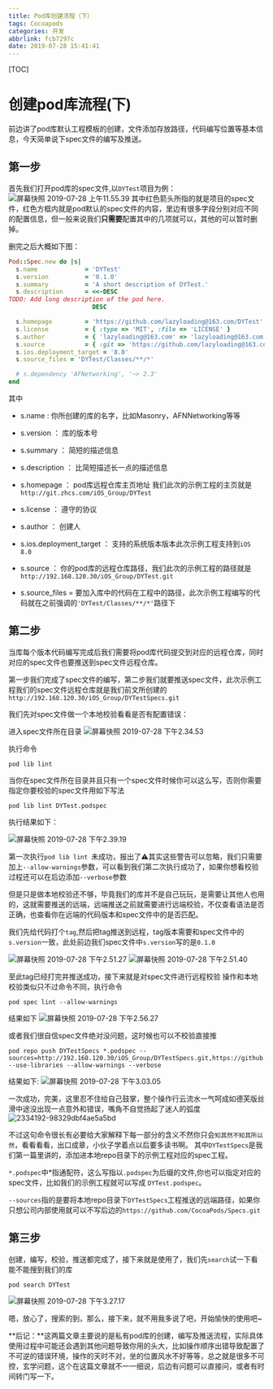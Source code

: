 ```yaml
---
title: Pod库创建流程（下）
tags: Cocoapods
categories: 开发
abbrlink: fcb7297c
date: 2019-07-28 15:41:41
---
```

<meta name="referrer" content="no-referrer" />
 [TOC]
 
# 创建pod库流程(下)
前边讲了pod库默认工程模板的创建，文件添加存放路径，代码编写位置等基本信息，今天简单说下spec文件的编写及推送。

## 第一步
首先我们打开pod库的spec文件,以`DYTest`项目为例：
![屏幕快照 2019-07-28 上午11.55.39](media/15642856190114/%E5%B1%8F%E5%B9%95%E5%BF%AB%E7%85%A7%202019-07-28%20%E4%B8%8A%E5%8D%8811.55.39.png)
其中红色箭头所指的就是项目的spec文件，红色方框内就是pod默认的spec文件的内容，里边有很多字段分别对应不同的配置信息，但一般来说我们**只需要**配置其中的几项就可以，其他的可以暂时删掉。

删完之后大概如下图：

```ruby
Pod::Spec.new do |s|
  s.name             = 'DYTest'
  s.version          = '0.1.0'
  s.summary          = 'A short description of DYTest.'
  s.description      = <<-DESC
TODO: Add long description of the pod here.
                       DESC

  s.homepage         = 'https://github.com/lazyloading@163.com/DYTest'
  s.license          = { :type => 'MIT', :file => 'LICENSE' }
  s.author           = { 'lazyloading@163.com' => 'lazyloading@163.com' }
  s.source           = { :git => 'https://github.com/lazyloading@163.com/DYTest.git', :tag => s.version.to_s }
  s.ios.deployment_target = '8.0'
  s.source_files = 'DYTest/Classes/**/*'

  # s.dependency 'AFNetworking', '~> 2.3'
end

```
其中
- s.name : 你所创建的库的名字，比如Masonry，AFNNetworking等等

- s.version ： 库的版本号
- s.summary ： 简短的描述信息
- s.description ： 比简短描述长一点的描述信息
- s.homepage ： pod库远程仓库主页地址 我们此次的示例工程的主页就是 `http://git.zhcs.com/iOS_Group/DYTest` 
- s.license ： 遵守的协议
- s.author ： 创建人
- s.ios.deployment_target ： 支持的系统版本版本此次示例工程支持到`iOS 8.0`
- s.source ： 你的pod库的远程仓库路径，我们此次的示例工程的路径就是`http://192.168.120.30/iOS_Group/DYTest.git`
- s.source_files = 要加入库中的代码在工程中的路径，此次示例工程编写的代码就在之前强调的`'DYTest/Classes/**/*'`路径下

## 第二步

当库每个版本代码编写完成后我们需要将pod库代码提交到对应的远程仓库，同时对应的spec文件也要推送到spec文件远程仓库。

第一步我们完成了spec文件的编写，第二步我们就要推送spec文件，此次示例工程我们的spec文件远程仓库就是我们前文所创建的`http://192.168.120.30/iOS_Group/DYTestSpecs.git`

我们先对spec文件做一个本地校验看看是否有配置错误：

进入spec文件所在目录
![屏幕快照 2019-07-28 下午2.34.53](media/15642856190114/%E5%B1%8F%E5%B9%95%E5%BF%AB%E7%85%A7%202019-07-28%20%E4%B8%8B%E5%8D%882.34.53.png)

执行命令
```
pod lib lint 
```
当你在spec文件所在目录并且只有一个spec文件时候你可以这么写，否则你需要指定你要校验的spec文件用如下写法
```
pod lib lint DYTest.podspec
```
执行结果如下：

![屏幕快照 2019-07-28 下午2.39.19](media/15642856190114/%E5%B1%8F%E5%B9%95%E5%BF%AB%E7%85%A7%202019-07-28%20%E4%B8%8B%E5%8D%882.39.19.png)

第一次执行`pod lib lint `未成功，报出了⚠️其实这些警告可以忽略，我们只需要加上`--allow-warnings`参数，可以看到我们第二次执行成功了，如果你想看校验过程还可以在后边添加`--verbose`参数

但是只是做本地校验还不够，毕竟我们的库并不是自己玩玩，是需要让其他人也用的，这就需要推送的远端，远端推送之前就需要进行远端校验，不仅查看语法是否正确，也查看你在远端的代码版本和spec文件中的是否匹配。

我们先给代码打个`tag`,然后把tag推送到远程，tag版本需要和spec文件中的`s.version`一致，此处前边我们spec文件中`s.version`写的是`0.1.0`

![屏幕快照 2019-07-28 下午2.51.27](media/15642856190114/%E5%B1%8F%E5%B9%95%E5%BF%AB%E7%85%A7%202019-07-28%20%E4%B8%8B%E5%8D%882.51.27.png)
![屏幕快照 2019-07-28 下午2.51.40](media/15642856190114/%E5%B1%8F%E5%B9%95%E5%BF%AB%E7%85%A7%202019-07-28%20%E4%B8%8B%E5%8D%882.51.40.png)

至此tag已经打完并推送成功，接下来就是对spec文件进行远程校验
操作和本地校验类似只不过命令不同，执行命令
```
pod spec lint --allow-warnings
```
结果如下
![屏幕快照 2019-07-28 下午2.56.27](media/15642856190114/%E5%B1%8F%E5%B9%95%E5%BF%AB%E7%85%A7%202019-07-28%20%E4%B8%8B%E5%8D%882.56.27.png)

或者我们很自信spec文件绝对没问题，这时候也可以不校验直接推
```
pod repo push DYTestSpecs *.podspec --sources=http://192.168.120.30/iOS_Group/DYTestSpecs.git,https://github.com/CocoaPods/Specs.git --use-libraries --allow-warnings --verbose
```
结果如下:
![屏幕快照 2019-07-28 下午3.03.05](media/15642856190114/%E5%B1%8F%E5%B9%95%E5%BF%AB%E7%85%A7%202019-07-28%20%E4%B8%8B%E5%8D%883.03.05.png)


一次成功，完美，这里忍不住给自己鼓掌，整个操作行云流水一气呵成如德芙版丝滑中途没出现一点意外和错误，嘴角不自觉扬起了迷人的弧度
![2334192-98329dbf4ae5a5bd](media/15642856190114/2334192-98329dbf4ae5a5bd.jpg)


不过这句命令很长有必要给大家解释下每一部分的含义不然你只会`知其然不知其所以然`，看看看看，出口成章，小伙子学着点以后要多读书啊。
其中`DYTestSpecs`是我们第一篇里讲的，添加进本地repo目录下的示例工程对应的spec工程。

`*.podspec`中*指通配符，这么写指以`.podspec`为后缀的文件,你也可以指定对应的spec文件，比如我们的示例工程就可以写成 `DYTest.podspec`。

`--sources`指的是要将本地repo目录下`DYTestSpecs`工程推送的远端路径，如果你只想公司内部使用就可以不写后边的`https://github.com/CocoaPods/Specs.git`

## 第三步
创建，编写，校验，推送都完成了，接下来就是使用了，我们先`search`试一下看能不能搜到我们的库
```
pod search DYTest
```

![屏幕快照 2019-07-28 下午3.27.17](media/15642856190114/%E5%B1%8F%E5%B9%95%E5%BF%AB%E7%85%A7%202019-07-28%20%E4%B8%8B%E5%8D%883.27.17.png)

嗯，放心了，搜索的到，那么，接下来，就不用我多说了吧，开始愉快的使用吧~



**后记：**这两篇文章主要说的是私有pod库的创建，编写及推送流程，实际具体使用过程中可能还会遇到其他问题导致你用的头大，比如操作顺序出错导致配置了不可逆的错误环境，操作的天时不对，坐的位置风水不好等等，总之就是很多不可控，玄学问题，这个在这篇文章就不一一细说，后边有问题可以直接问，或者有时间转门写一下。

